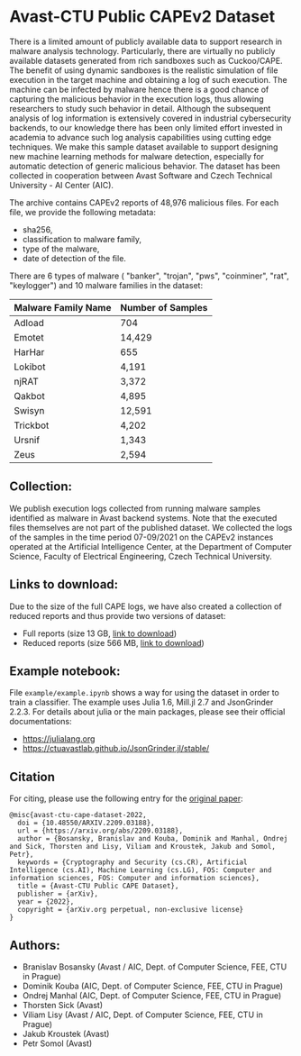 # Avast-CTU Public CAPEv2 Dataset

There is a limited amount of publicly available data to support research in malware analysis technology. Particularly, there are virtually no publicly available datasets generated from rich sandboxes such as Cuckoo/CAPE. The benefit of using dynamic sandboxes is the realistic simulation of file execution in the target machine and obtaining a log of such execution. The machine can be infected by malware hence there is a good chance of capturing the malicious behavior in the execution logs,  thus allowing researchers to study such behavior in detail. Although the subsequent analysis of log information is extensively covered in industrial cybersecurity backends, to our knowledge there has been only limited effort invested in academia to advance such log analysis capabilities using cutting edge techniques. We make this sample dataset available to support designing new machine learning methods for malware detection, especially for automatic detection of generic malicious behavior. The dataset has been collected in cooperation between Avast Software and Czech Technical University - AI Center (AIC).

The archive contains CAPEv2 reports of 48,976 malicious files. For each file, we provide the following metadata:
* sha256,
* classification to malware family,
* type of the malware,
* date of detection of the file.
  
There are 6 types of malware ( "banker", "trojan", "pws", "coinminer", "rat", "keylogger") and 10 malware families in the dataset:

| Malware Family Name | Number of Samples |
| ------------------- | ----------------- |
| Adload              | 704               |
| Emotet              | 14,429            |
| HarHar              | 655               |
| Lokibot             | 4,191             |
| njRAT               | 3,372             |
| Qakbot              | 4,895             |
| Swisyn              | 12,591            |
| Trickbot            | 4,202             |
| Ursnif              | 1,343             |
| Zeus                | 2,594             |

## Collection:
We publish execution logs collected from running malware samples identified as malware in Avast backend systems. Note that the executed files themselves are not part of the published dataset.
We collected the logs of the samples in the time period 07-09/2021 on the CAPEv2 instances operated at the Artificial Intelligence Center, at the Department of Computer Science, Faculty of Electrical Engineering, Czech Technical University.

## Links to download:
Due to the size of the full CAPE logs, we have also created a collection of reduced reports and thus provide two versions of dataset:
* Full reports (size 13 GB, [link to download](https://drive.google.com/file/d/1-bkQ4GpyS5DgXufluS1GyY57CxOao4Uf/view))
* Reduced reports (size 566 MB, [link to download](https://drive.google.com/file/d/1Lx5e4vMN7BWZroVkxczEfcLX_pC0nLwT/view))

## Example notebook:
File `example/example.ipynb` shows a way for using the dataset in order to train a classifier. The example uses Julia 1.6, Mill.jl 2.7 and JsonGrinder 2.2.3. For details about julia or the main packages, please see their official documentations:
* https://julialang.org
* https://ctuavastlab.github.io/JsonGrinder.jl/stable/

## Citation 
For citing, please use the following entry for the [original paper](https://arxiv.org/abs/2209.03188):
```
@misc{avast-ctu-cape-dataset-2022,
  doi = {10.48550/ARXIV.2209.03188},
  url = {https://arxiv.org/abs/2209.03188},
  author = {Bosansky, Branislav and Kouba, Dominik and Manhal, Ondrej and Sick, Thorsten and Lisy, Viliam and Kroustek, Jakub and Somol, Petr},
  keywords = {Cryptography and Security (cs.CR), Artificial Intelligence (cs.AI), Machine Learning (cs.LG), FOS: Computer and information sciences, FOS: Computer and information sciences},
  title = {Avast-CTU Public CAPE Dataset},
  publisher = {arXiv},
  year = {2022},
  copyright = {arXiv.org perpetual, non-exclusive license}
}
```

## Authors:
* Branislav Bosansky (Avast / AIC, Dept. of Computer Science, FEE, CTU in Prague)
* Dominik Kouba (AIC, Dept. of Computer Science, FEE, CTU in Prague)
* Ondrej Manhal (AIC, Dept. of Computer Science, FEE, CTU in Prague)
* Thorsten Sick (Avast)
* Viliam Lisy (Avast / AIC, Dept. of Computer Science, FEE, CTU in Prague)
* Jakub Kroustek (Avast)
* Petr Somol (Avast)
